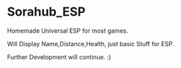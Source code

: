 # Sorahub_ESP
Homemade Universal ESP for most games.

Will Display Name,Distance,Health, just basic Stuff for ESP.

Further Development will continue. :)
